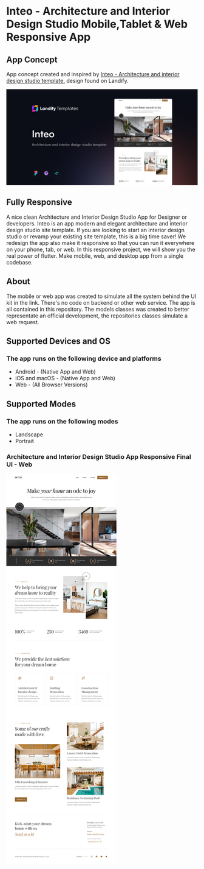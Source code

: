 # Inteo - Architecture and Interior Design Studio Mobile,Tablet & Web Responsive App

## App Concept
App concept created and inspired by [Inteo - Architecture and interior design studio template.](https://landify.design/templates/inteo) design found on Landify.

![](screenshots/templates.png)

## Fully Responsive
A nice clean Architecture and Interior Design Studio App for Designer or developers.
Inteo is an app modern and elegant architecture and interior design studio site template. If you are looking to start an interior design studio or revamp your existing site template, this is a big time saver!
We redesign the app also make it responsive so that you can run it everywhere on your phone, tab, or web. In this responsive project, we will show you the real power of flutter. Make mobile, web, and desktop app from a single codebase.

## About
The mobile or web app was created to simulate all the system behind the UI kit in the link. There's no code on backend or other web service. The app is all contained in this repository. The models classes was created to better representate an official development, the repositories classes simulate a web request.

## Supported Devices and OS
### The app runs on the following device and platforms
* Android - (Native App and Web)
* iOS and macOS - (Native App and Web)
* Web - (All Browser Versions)

## Supported Modes
### The app runs on the following modes
* Landscape
* Portrait
 
### Architecture and Interior Design Studio App Responsive Final UI - Web

![DeskTop UI](screenshots/Desktop.png)
